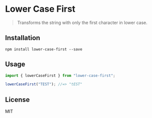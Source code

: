 # Lower Case First

> Transforms the string with only the first character in lower case.

## Installation

```
npm install lower-case-first --save
```

## Usage

```js
import { lowerCaseFirst } from "lower-case-first";

lowerCaseFirst("TEST"); //=> "tEST"
```

## License

MIT
